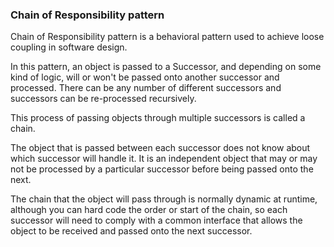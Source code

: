 ### Chain of Responsibility pattern

Chain of Responsibility pattern is a behavioral pattern used to achieve loose coupling in software design.

In this pattern, an object is passed to a Successor, and depending on some kind of logic, will or won't be passed onto another successor and processed. There can be any number of different successors and successors can be re-processed recursively.

This process of passing objects through multiple successors is called a chain.

The object that is passed between each successor does not know about which successor will handle it. It is an independent object that may or may not be processed by a particular successor before being passed onto the next.

The chain that the object will pass through is normally dynamic at runtime, although you can hard code the order or start of the chain, so each successor will need to comply with a common interface that allows the object to be received and passed onto the next successor.
